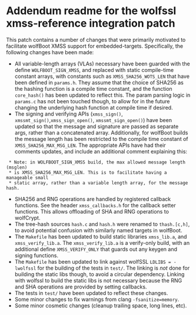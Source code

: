 # Addendum readme for the wolfssl xmss-reference integration patch

This patch contains a number of changes that were primarily motivated to
facilitate wolfBoot XMSS support for embedded-targets. Specifically, the
following changes have been made:

- All variable-length arrays (VLAs) necessary have been guarded with the define
  `WOLFBOOT_SIGN_XMSS`, and replaced with static compile-time constant arrays,
  with constants such as `XMSS_SHA256_WOTS_LEN` that have been defined in `params.h`.
  They assume that the choice of SHA256 as the hashing function is a compile
  time constant, and the function `core_hash()` has been updated to reflect this.
  The param parsing logic in `params.c` has not been touched though, to allow for
  in the future changing the underlying hash function at compile time if desired.
- The signing and verifying APIs (`xmss_sign()`, `xmssmt_sign()`,`xmss_sign_open()`,
  `xmssmt_sign_open()`) have been updated so that the message and signature are
  passed as separate args, rather than a concatenated array. Additionally, for
  wolfBoot builds the message length has been restricted to the compile time
  constant of `XMSS_SHA256_MAX_MSG_LEN`. The appropriate APIs have had their
  comments updates, and include an additional comment explaining this:
```
 * Note: in WOLFBOOT_SIGN_XMSS build, the max allowed message length (msglen)
 * is XMSS_SHA256_MAX_MSG_LEN. This is to facilitate having a manageable small
 * static array, rather than a variable length array, for the message hash.
```
- SHA256 and RNG operations are handled by registered callback functions. See
  the header `xmss_callbacks.h` for the callback setter functions. This allows
  offloading of SHA and RNG operations to wolfCrypt.
- The tree-hash sources `hash.c` and `hash.h` were renamed to `thash.[c,h]`, to
  avoid potential confusion with similarly named targets in wolfBoot.
- The `Makefile` has been updated to build static libraries `xmss_lib.a`,
  and `xmss_verify_lib.a`. The `xmss_verify_lib.a` is a verify-only build,
  with an additional define `XMSS_VERIFY_ONLY` that guards out any keygen
  and signing functions.
- The `Makefile` has been updated to link against wolfSSL `LDLIBS = -lwolfssl`
  for the building of the tests in `test/`. The linking is *not* done for
  building the static libs though, to avoid a circular dependency. Linking with
  wolfssl to build the static libs is not necessary because the RNG and SHA
  operations are provided by setting callbacks.
- The tests in `test/` have been updated to reflect these changes.
- Some minor changes to fix warnings from clang `-fsanitize=memory`.
- Some minor cosmetic changes (cleanup trailing space, long lines, etc).
